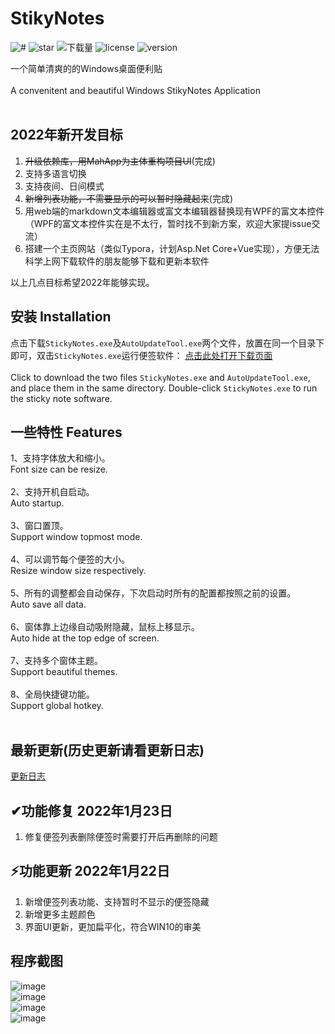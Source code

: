 # StikyNotes

![#](https://img.shields.io/badge/building-pass-brightgreen)
![star](https://img.shields.io/github/stars/li-zheng-hao/StikyNotes)
![下载量](https://img.shields.io/github/downloads/li-zheng-hao/StikyNotes/total)
![license](https://img.shields.io/github/license/li-zheng-hao/StikyNotes)
![version](https://img.shields.io/github/v/release/li-zheng-hao/StikyNotes)

一个简单清爽的的Windows桌面便利贴</br></br>
A convenitent and beautiful Windows StikyNotes Application </br></br>



## 2022年新开发目标

1. ~~升级依赖库，用MahApp为主体重构项目UI~~(完成)
2. 支持多语言切换
3. 支持夜间、日间模式
4. ~~新增列表功能，不需要显示的可以暂时隐藏起来~~(完成)
5. 用web端的markdown文本编辑器或富文本编辑器替换现有WPF的富文本控件（WPF的富文本控件实在是不太行，暂时找不到新方案，欢迎大家提issue交流）
6. 搭建一个主页网站（类似Typora，计划Asp.Net Core+Vue实现），方便无法科学上网下载软件的朋友能够下载和更新本软件

以上几点目标希望2022年能够实现。



## 安装 Installation

点击下载`StickyNotes.exe`及`AutoUpdateTool.exe`两个文件，放置在同一个目录下即可，双击`StickyNotes.exe`运行便签软件：
[点击此处打开下载页面](https://github.com/li-zheng-hao/StikyNotes/releases)</br></br>
Click to download the two files `StickyNotes.exe` and `AutoUpdateTool.exe`, and place them in the same directory. Double-click `StickyNotes.exe` to run the sticky note software.

## 一些特性 Features</br>

1、支持字体放大和缩小。</br>
Font size can be resize.</br></br>
2、支持开机自启动。</br>
Auto startup.</br></br>
3、窗口置顶。</br>
Support window topmost mode.</br></br>
4、可以调节每个便签的大小。</br>
Resize window size respectively.</br></br>
5、所有的调整都会自动保存，下次启动时所有的配置都按照之前的设置。</br>
Auto save all data.</br></br>
6、窗体靠上边缘自动吸附隐藏，鼠标上移显示。</br>
Auto hide at the top edge of screen.</br></br>
7、支持多个窗体主题。</br>
Support beautiful themes.</br></br>
8、全局快捷键功能。</br>
Support global hotkey.</br></br>

## 最新更新(历史更新请看更新日志)

[更新日志](更新日志.md)

## ✔功能修复 2022年1月23日

1. 修复便签列表删除便签时需要打开后再删除的问题

## ⚡功能更新 2022年1月22日

1. 新增便签列表功能、支持暂时不显示的便签隐藏
1. 新增更多主题颜色
1. 界面UI更新，更加扁平化，符合WIN10的审美

## 程序截图

![image](https://github.com/li-zheng-hao/StikyNotes/raw/master/Doc/ScreenShot1.png)</br>
![image](https://github.com/li-zheng-hao/StikyNotes/raw/master/Doc/ScreenShot2.png)</br>
![image](https://github.com/li-zheng-hao/StikyNotes/raw/master/Doc/ScreenShot3.png)</br>
![image](https://github.com/li-zheng-hao/StikyNotes/raw/master/Doc/taskbar.png)</br>


